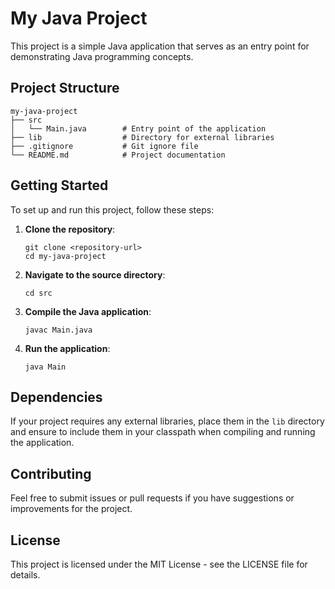 # My Java Project

This project is a simple Java application that serves as an entry point for demonstrating Java programming concepts.

## Project Structure

```
my-java-project
├── src
│   └── Main.java        # Entry point of the application
├── lib                  # Directory for external libraries
├── .gitignore           # Git ignore file
└── README.md            # Project documentation
```

## Getting Started

To set up and run this project, follow these steps:

1. **Clone the repository**:
   ```
   git clone <repository-url>
   cd my-java-project
   ```

2. **Navigate to the source directory**:
   ```
   cd src
   ```

3. **Compile the Java application**:
   ```
   javac Main.java
   ```

4. **Run the application**:
   ```
   java Main
   ```

## Dependencies

If your project requires any external libraries, place them in the `lib` directory and ensure to include them in your classpath when compiling and running the application.

## Contributing

Feel free to submit issues or pull requests if you have suggestions or improvements for the project.

## License

This project is licensed under the MIT License - see the LICENSE file for details.